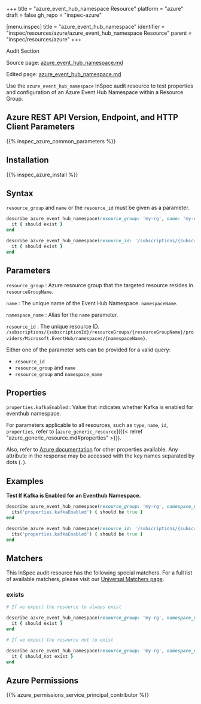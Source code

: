 +++
title = "azure_event_hub_namespace Resource"
platform = "azure"
draft = false
gh_repo = "inspec-azure"

[menu.inspec]
title = "azure_event_hub_namespace"
identifier = "inspec/resources/azure/azure_event_hub_namespace Resource"
parent = "inspec/resources/azure"
+++

<div class="admonition-note">
<p class="admonition-note-title">Audit Section</p>
<div class="admonition-note-text">
<p>Source page: <a href="https://github.com/inspec/inspec-azure/blob/main/docs/resources/azure_event_hub_namespace.md">azure_event_hub_namespace.md</a></p>
<p>Edited page: <a href="https://github.com/ianmadd/inspec-azure/blob/im/hugo/docs-chef-io/content/inspec/resources/azure_event_hub_namespace.md">azure_event_hub_namespace.md</a></p>
</div>
</div>



Use the `azure_event_hub_namespace` InSpec audit resource to test properties and configuration of an Azure Event Hub Namespace within a Resource Group.

## Azure REST API Version, Endpoint, and HTTP Client Parameters

{{% inspec_azure_common_parameters %}}

## Installation

{{% inspec_azure_install %}}

## Syntax

`resource_group` and `name` or the `resource_id` must be given as a parameter.
```ruby
describe azure_event_hub_namespace(resource_group: 'my-rg', name: 'my-event-hub-ns') do
  it { should exist }
end
```
```ruby
describe azure_event_hub_namespace(resource_id: '/subscriptions/{subscriptionId}/resourceGroups/{resourceGroupName}/providers/Microsoft.EventHub/namespaces/{namespaceName}') do
  it { should exist }
end
```

## Parameters

`resource_group`
: Azure resource group that the targeted resource resides in. `resourceGroupName`.

`name`
: The unique name of the Event Hub Namespace. `namespaceName`.

`namespace_name`
: Alias for the `name` parameter.

`resource_id`
: The unique resource ID. `/subscriptions/{subscriptionId}/resourceGroups/{resourceGroupName}/providers/Microsoft.EventHub/namespaces/{namespaceName}`.

Either one of the parameter sets can be provided for a valid query:
- `resource_id`
- `resource_group` and `name`
- `resource_group` and `namespace_name`

## Properties

`properties.kafkaEnabled`
: Value that indicates whether Kafka is enabled for eventhub namespace.

For parameters applicable to all resources, such as `type`, `name`, `id`, `properties`, refer to [`azure_generic_resource`]({{< relref "azure_generic_resource.md#properties" >}}).

Also, refer to [Azure documentation](https://docs.microsoft.com/en-us/rest/api/eventhub/2017-04-01/namespaces/get#ehnamespace) for other properties available. 
Any attribute in the response may be accessed with the key names separated by dots (`.`).

## Examples

**Test If Kafka is Enabled for an Eventhub Namespace.**

```ruby
describe azure_event_hub_namespace(resource_group: 'my-rg', namespace_name: 'my-event-hub-ns') do
  its('properties.kafkaEnabled') { should be true }
end
```
```ruby
describe azure_event_hub_namespace(resource_id: '/subscriptions/{subscriptionId}/resourceGroups/{resourceGroupName}/providers/Microsoft.EventHub/namespaces/{namespaceName}') do
  its('properties.kafkaEnabled') { should be true }
end
```

## Matchers

This InSpec audit resource has the following special matchers. For a full list of available matchers, please visit our [Universal Matchers page](https://docs.chef.io/inspec/matchers/).

### exists

```ruby
# If we expect the resource to always exist

describe azure_event_hub_namespace(resource_group: 'my-rg', namespace_name: 'my-event-hub-ns') do
  it { should exist }
end

# If we expect the resource not to exist

describe azure_event_hub_namespace(resource_group: 'my-rg', namespace_name: 'my-event-hub-ns') do
  it { should_not exist }
end
```

## Azure Permissions

{{% azure_permissions_service_principal_contributor %}}
